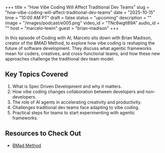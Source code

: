 +++
title = "How Vibe Coding Will Affect Traditional Dev Teams"
slug = "how-vibe-coding-will-affect-traditional-dev-teams"
date = "2025-10-15"
time = "10:00 AM PT"
draft = false
status = "upcoming"
description = ""
image = "/images/podcast/e005.png"
video_id = "TNc6wglt89A"
audio_id = ""
host = "marcelo-lewin"
guest = "brian-madison"
+++

In this episode of Coding with AI, Marcelo sits down with Brian Madison, creator of the BMAD Method, to explore how vibe coding is reshaping the future of software development. They discuss what agentic frameworks mean for coders, creatives, and cross-functional teams, and how these new approaches challenge the traditional dev team model.

## Key Topics Covered

1. What is Spec Driven Development and why it matters.
2. How vibe coding changes collaboration between developers and non-developers.
3. The role of AI agents in accelerating creativity and productivity.
4. Challenges traditional dev teams face adapting to vibe coding.
5. Practical steps for teams to start experimenting with agentic frameworks.

## Resources to Check Out

- [BMad Method](https://github.com/bmad-code-org/BMAD-METHOD)